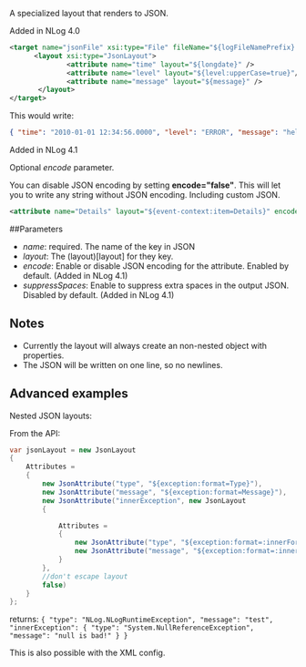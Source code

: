 A specialized layout that renders to JSON.

Added in NLog 4.0


```xml
<target name="jsonFile" xsi:type="File" fileName="${logFileNamePrefix}.json">
      <layout xsi:type="JsonLayout">
              <attribute name="time" layout="${longdate}" />
              <attribute name="level" layout="${level:upperCase=true}"/>
              <attribute name="message" layout="${message}" />
       </layout>
</target>
```

This would write: 

```json
{ "time": "2010-01-01 12:34:56.0000", "level": "ERROR", "message": "hello, world" }
```

Added in NLog 4.1

Optional _encode_ parameter.

You can disable JSON encoding by setting **encode="false"**. This will let you to write any string without JSON encoding. Including custom JSON.

```xml
<attribute name="Details" layout="${event-context:item=Details}" encode="false" />
```

##Parameters
* _name_: required. The name of the key in JSON
* _layout_: The (layout)[layout] for they key.
* _encode_: Enable or disable JSON encoding for the attribute. Enabled by default. (Added in NLog 4.1) 
* _suppressSpaces_: Enable to suppress extra spaces in the output JSON.  Disabled by default. (Added in NLog 4.1)

## Notes
* Currently the layout will always create an non-nested object with properties.
* The JSON will be written on one line, so no newlines. 


## Advanced examples

Nested JSON layouts:

From the API:

```c#
var jsonLayout = new JsonLayout
{
    Attributes =
    {
        new JsonAttribute("type", "${exception:format=Type}"),
        new JsonAttribute("message", "${exception:format=Message}"),
        new JsonAttribute("innerException", new JsonLayout
        {

            Attributes =
            {
                new JsonAttribute("type", "${exception:format=:innerFormat=Type:MaxInnerExceptionLevel=1:InnerExceptionSeparator=}"),
                new JsonAttribute("message", "${exception:format=:innerFormat=Message:MaxInnerExceptionLevel=1:InnerExceptionSeparator=}"),
            }
        },
        //don't escape layout
        false)
    }
};
```
returns: `{ "type": "NLog.NLogRuntimeException", "message": "test", "innerException": { "type": "System.NullReferenceException", "message": "null is bad!" } }`

This is also possible with the XML config.